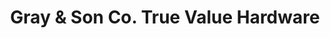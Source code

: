---
title: "Gray & Son Co. True Value Hardware"
url: /detroit/gray-und-son-co-true-value-hardware/
shop: Eisenwaren
---